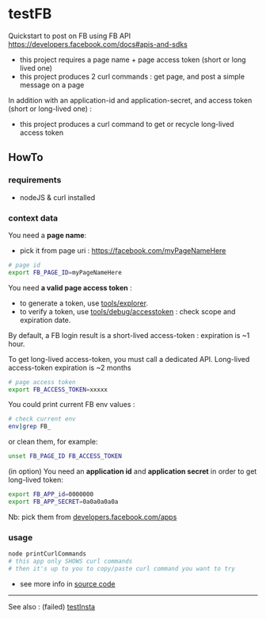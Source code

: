 # testFB

Quickstart to post on FB using FB API
https://developers.facebook.com/docs#apis-and-sdks

* this project requires a page name + page access token (short or long lived one)
* this project produces 2 curl commands : get page, and post a simple message on a page

In addition with an application-id and application-secret, and access token (short or long-lived one) :
* this project produces a curl command to get or recycle long-lived access token

## HowTo

### requirements

* nodeJS & curl installed

### context data

You need a **page name**: 
- pick it from page uri : https://facebook.com/myPageNameHere

````bash
# page id
export FB_PAGE_ID=myPageNameHere
````

You need **a valid page access token** :
- to generate a token, use [tools/explorer](https://developers.facebook.com/tools/explorer).
- to verify a token, use [tools/debug/accesstoken](https://developers.facebook.com/tools/debug/accesstoken/) : check scope and expiration date.

By default, a FB login result is a short-lived access-token : expiration is ~1 hour.

To get long-lived access-token, you must call a dedicated API. Long-lived access-token expiration is ~2 months

````bash
# page access token
export FB_ACCESS_TOKEN=xxxxx
````

You could print current FB env values :
````bash
# check current env
env|grep FB_
````

or clean them, for example:
````bash
unset FB_PAGE_ID FB_ACCESS_TOKEN
````

(in option) You need an **application id** and **application secret** in order to get long-lived token:

````bash
export FB_APP_id=0000000
export FB_APP_SECRET=0a0a0a0a0a
````
Nb: pick them from [developers.facebook.com/apps](https://developers.facebook.com/apps/)

### usage
````bash
node printCurlCommands
# this app only SHOWS curl commands 
# then it's up to you to copy/paste curl command you want to try
````

* see more info in [source code](./printCurlCommands.js)

---
See also : (failed) [testInsta](https://github.com/boly38/testInsta)